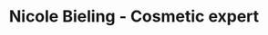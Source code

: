 ---
title: "Nicole Bieling - Cosmetic expert"
url: /bochum/nicole-bieling-cosmetic-expert/
shop: Kosmetik
---